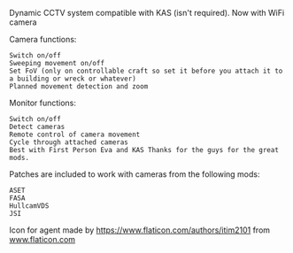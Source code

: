 Dynamic CCTV system compatible with KAS (isn't required). Now with WiFi camera

Camera functions:

	Switch on/off
	Sweeping movement on/off
	Set FoV (only on controllable craft so set it before you attach it to a building or wreck or whatever)
	Planned movement detection and zoom

Monitor functions:

	Switch on/off
	Detect cameras
	Remote control of camera movement
	Cycle through attached cameras
	Best with First Person Eva and KAS Thanks for the guys for the great mods.

Patches are included to work with cameras from the following mods:

	ASET
	FASA
	HullcamVDS
	JSI
	
Icon for agent made by https://www.flaticon.com/authors/itim2101 from www.flaticon.com
